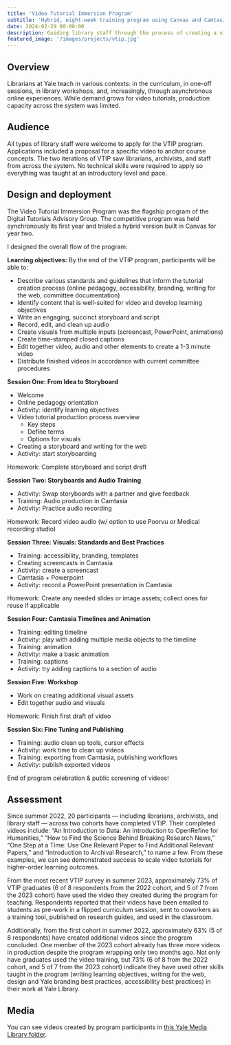 ```yaml
---
title: 'Video Tutorial Immersion Program'
subtitle: 'Hybrid, eight-week training program using Canvas and Camtasia' 
date: 2024-02-29 00:00:00
description: Guiding library staff through the process of creating a video tutorial. T
featured_image: '/images/projects/vtip.jpg'
---
```


## Overview
Librarians at Yale teach in various contexts: in the curriculum, in one-off sessions, in library workshops, and, increasingly, through asynchronous online experiences. While demand grows for video tutorials, production capacity across the system was limited. 

## Audience
All types of library staff were welcome to apply for the VTIP program. Applications included a proposal for a specific video to anchor course concepts. The two iterations of VTIP saw librarians, archivists, and staff from across the system. No technical skills were required to apply so everything was taught at an introductory level and pace.

## Design and deployment

The Video Tutorial Immersion Program was the flagship program of the Digital Tutorials Advisory Group. The competitive program was held synchronously its first year and trialed a hybrid version built in Canvas for year two. 

I designed the overall flow of the program: 

**Learning objectives:**
By the end of the VTIP program, participants will be able to:
- Describe various standards and guidelines that inform the tutorial creation process (online pedagogy, accessibility, branding, writing for the web, committee documentation)
- Identify content that is well-suited for video and develop learning objectives
- Write an engaging, succinct storyboard and script
- Record, edit, and clean up audio
- Create visuals from multiple inputs (screencast, PowerPoint, animations)
- Create time-stamped closed captions
- Edit together video, audio and other elements to create a 1-3 minute video
- Distribute finished videos in accordance with current committee procedures

**Session One: From Idea to Storyboard**
- Welcome
- Online pedagogy orientation
- Activity: identify learning objectives
- Video tutorial production process overview
    - Key steps
    - Define terms
    - Options for visuals
- Creating a storyboard and writing for the web
- Activity: start storyboarding

Homework: Complete storyboard and script draft

**Session Two: Storyboards and Audio Training**
- Activity: Swap storyboards with a partner and give feedback
- Training: Audio production in Camtasia
- Activity: Practice audio recording

Homework: Record video audio (w/ option to use Poorvu or Medical recording studio)

**Session Three: Visuals: Standards and Best Practices**
- Training: accessibility, branding, templates
- Creating screencasts in Camtasia
- Activity: create a screencast
- Camtasia + Powerpoint
- Activity: record a PowerPoint presentation in Camtasia

Homework: Create any needed slides or image assets; collect ones for reuse if applicable

**Session Four: Camtasia Timelines and Animation**
- Training: editing timeline
- Activity: play with adding multiple media objects to the timeline
- Training: animation
- Activity: make a basic animation
- Training: captions
- Activity: try adding captions to a section of audio

**Session Five: Workshop**
- Work on creating additional visual assets
- Edit together audio and visuals

Homework: Finish first draft of video

**Session Six: Fine Tuning and Publishing**
- Training: audio clean up tools, cursor effects
- Activity: work time to clean up videos
- Training: exporting from Camtasia, publishing workflows
- Activity: publish exported videos

End of program celebration & public screening of videos! 

## Assessment

Since summer 2022, 20 participants — including librarians, archivists, and library staff — across two cohorts have completed VTIP. Their completed videos include: “An Introduction to Data: An Introduction to OpenRefine for Humanities,” “How to Find the Science Behind Breaking Research News,” “One Step at a Time: Use One Relevant Paper to Find Additional Relevant Papers,” and “Introduction to Archival Research,” to name a few. From these examples, we can see demonstrated success to scale video tutorials for higher-order learning outcomes.

From the most recent VTIP survey in summer 2023, approximately 73% of VTIP graduates (6 of 8 respondents from the 2022 cohort, and 5 of 7 from the 2023 cohort) have used the video they created during the program for teaching. Respondents reported that their videos have been emailed to students as pre-work in a flipped curriculum session, sent to coworkers as a training tool, published on research guides, and used in the classroom.

Additionally, from the first cohort in summer 2022, approximately 63% (5 of 8 respondents) have created additional videos since the program concluded. One member of the 2023 cohort already has three more videos in production despite the program wrapping only two months ago. Not only have graduates used the video training, but 73% (6 of 8 from the 2022 cohort, and 5 of 7 from the 2023 cohort) indicate they have used other skills taught in the program (writing learning objectives, writing for the web, design and Yale branding best practices, accessibility best practices) in their work at Yale Library.

## Media

You can see videos created by program participants in [this Yale Media Library folder](https://yale.hosted.panopto.com/Panopto/Pages/Sessions/List.aspx?folderID=1920d2c5-c8f0-46b4-9c95-aefb0115b735).
 
